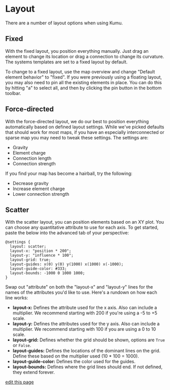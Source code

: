 # Layout
There are a number of layout options when using Kumu.

## Fixed
With the fixed layout, you position everything manually. Just drag an element to change its location or drag a connection to change its curvature. The systems templates are set to a fixed layout by default.

To change to a fixed layout, use the map overview and change "Default element behavior" to "fixed". If you were previously using a floating layout, you may also need to pin all the existing elements in place. You can do this by hitting "a" to select all, and then by clicking the pin button in the bottom toolbar.

## Force-directed
With the force-directed layout, we do our best to position everything automatically based on defined layout settings. While we've picked defaults that should work for most maps, if you have an especially interconnected or sparse map you may need to tweak these settings. The settings are:

- Gravity
- Element charge
- Connection length
- Connection strength

If you find your map has become a hairball, try the following:

- Decrease gravity
- Increase element charge
- Lower connection strength

## Scatter
With the scatter layout, you can position elements based on an XY plot. You can choose any quantitative attribute to use for each axis. To get started, paste the below into the advanced tab of your perspective:

```
@settings {
  layout: scatter;
  layout-x: "position * 200";
  layout-y: "influence * 100";
  layout-grid: true;
  layout-guides: x(0) y(0) y(1000) x(1000) x(-1000);
  layout-guide-color: #333;
  layout-bounds: -1000 0 1000 1000;
}
```

Swap out "attribute" on both the "layout-x" and "layout-y" lines for the names of the attributes you'd like to use. Here's a rundown on how each line works:

- **layout-x:** Defines the attribute used for the x axis. Also can include a multiplier. We recommend starting with 200 if you're using a -5 to +5 scale.
- **layout-y:** Defines the attributes used for the y axis. Also can include a multiplier. We recommend starting with 100 if you are using a 0 to 10 scale.
- **layout-grid:** Defines whether the grid should be shown, options are `True` or `False`.
- **layout-guides:** Defines the locations of the dominant lines on the grid. Define these based on the multiplier used (10 * 100 = 1000).
- **layout-guide-color:** Defines the color used for the guides.
- **layout-bounds:** Defines where the grid lines should end. If not defined, they extend forever.

<span class="edit-link"><a href="https://github.com/kumu/docs/blob/master/guides/layout.md" target="_blank"><i class="fa fa-github"></i> edit this page</a></span>
